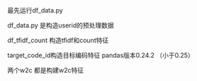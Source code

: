 最先运行df_data.py 

df_data.py 是构造userid的预处理数据

df_tfidf_count 构造tfidf和count特征 

target_code_id构造目标编码特征 pandas版本0.24.2 （小于0.25）

两个w2c 都是构建w2c特征
